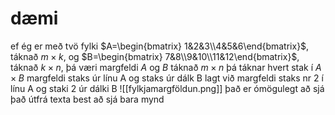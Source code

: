 # dæmi
ef ég er með tvö fylki $A=\begin{bmatrix} 1&2&3\\4&5&6\end{bmatrix}$, táknað $m\times k$, og $B=\begin{bmatrix} 7&8\\9&10\\11&12\end{bmatrix}$, táknað $k\times n$, þá væri margfeldi $A$ og $B$ táknað $m\times n$
þá táknar hvert stak í $A\times B$ margfeldi staks úr línu A og staks úr dálk B lagt við margfeldi staks nr 2 í línu A og staki 2 úr dálki B
![[fylkjamargföldun.png]]
það er ómögulegt að sjá það útfrá texta best að sjá bara mynd
